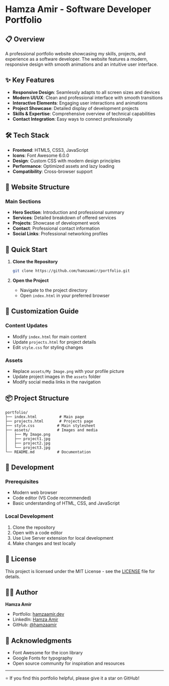 # Hamza Amir - Software Developer Portfolio

## 📋 Overview

A professional portfolio website showcasing my skills, projects, and experience as a software developer. The website features a modern, responsive design with smooth animations and an intuitive user interface.

## ✨ Key Features

- **Responsive Design**: Seamlessly adapts to all screen sizes and devices
- **Modern UI/UX**: Clean and professional interface with smooth transitions
- **Interactive Elements**: Engaging user interactions and animations
- **Project Showcase**: Detailed display of development projects
- **Skills & Expertise**: Comprehensive overview of technical capabilities
- **Contact Integration**: Easy ways to connect professionally

## 🛠️ Tech Stack

- **Frontend**: HTML5, CSS3, JavaScript
- **Icons**: Font Awesome 6.0.0
- **Design**: Custom CSS with modern design principles
- **Performance**: Optimized assets and lazy loading
- **Compatibility**: Cross-browser support

## 📱 Website Structure

### Main Sections
- **Hero Section**: Introduction and professional summary
- **Services**: Detailed breakdown of offered services
- **Projects**: Showcase of development work
- **Contact**: Professional contact information
- **Social Links**: Professional networking profiles

## 🚀 Quick Start

1. **Clone the Repository**
   ```bash
   git clone https://github.com/hamzaamir/portfolio.git
   ```

2. **Open the Project**
   - Navigate to the project directory
   - Open `index.html` in your preferred browser

## 🎨 Customization Guide

### Content Updates
- Modify `index.html` for main content
- Update `projects.html` for project details
- Edit `style.css` for styling changes

### Assets
- Replace `assets/My Image.png` with your profile picture
- Update project images in the `assets` folder
- Modify social media links in the navigation

## 📦 Project Structure
```
portfolio/
├── index.html          # Main page
├── projects.html       # Projects page
├── style.css          # Main stylesheet
├── assets/            # Images and media
│   ├── My Image.png
│   ├── project1.jpg
│   ├── project2.jpg
│   └── project3.jpg
└── README.md          # Documentation
```

## 🔧 Development

### Prerequisites
- Modern web browser
- Code editor (VS Code recommended)
- Basic understanding of HTML, CSS, and JavaScript

### Local Development
1. Clone the repository
2. Open with a code editor
3. Use Live Server extension for local development
4. Make changes and test locally

## 📄 License

This project is licensed under the MIT License - see the [LICENSE](LICENSE) file for details.

## 👨‍💻 Author

**Hamza Amir**
- Portfolio: [hamzaamir.dev](https://hamzaamir.dev)
- LinkedIn: [Hamza Amir](https://linkedin.com/in/hamzaamir)
- GitHub: [@hamzaamir](https://github.com/hamzaamir)

## 🙏 Acknowledgments

- Font Awesome for the icon library
- Google Fonts for typography
- Open source community for inspiration and resources

---

⭐️ If you find this portfolio helpful, please give it a star on GitHub!
